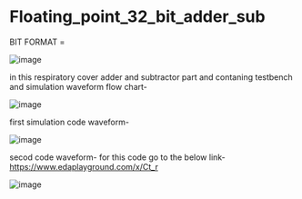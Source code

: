 # Floating_point_32_bit_adder_sub
BIT FORMAT = 


![image](https://user-images.githubusercontent.com/72481400/102759050-998acd80-4399-11eb-8dc0-70e8b93ecc81.png)

in this respiratory cover adder and subtractor part  and contaning testbench and simulation waveform
flow chart-

![image](https://user-images.githubusercontent.com/72481400/102757495-6c3d2000-4397-11eb-9855-6bc5491f1513.png)







first simulation code waveform-

![image](https://user-images.githubusercontent.com/72481400/102757191-f5078c00-4396-11eb-8eb5-26d8c65c7e31.png)

secod code waveform- for this code go to the  below link- 
https://www.edaplayground.com/x/Ct_r

![image](https://user-images.githubusercontent.com/72481400/102757232-03ee3e80-4397-11eb-93a3-8a39683d5988.png)
